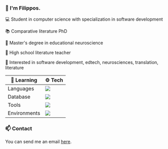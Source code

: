 ### 👋 I'm Filippos.

💻 Student in computer science with specialization in software development

📚 Comparative literature PhD

🧠 Master's degree in educational neuroscience

🏫 High school literature teacher

🧐 Interested in software development, edtech, neurosciences, translation, literature


| 🌱 Learning   | ⚙️ Tech |
| --------------| ------------- |
| Languages     | <a href="https://skillicons.dev"><img src="https://skillicons.dev/icons?i=cs,dotnet,py,java,js,php,html,css" /></a>|
| Database      | <a href="https://skillicons.dev"><img src="https://skillicons.dev/icons?i=mysql,postgres,mongodb" /> </a>|
| Tools         | <a href="https://skillicons.dev"><img src="https://skillicons.dev/icons?i=vscode,visualstudio,pycharm,eclipse" /></a>|
| Environments  | <a href="https://skillicons.dev"><img src="https://skillicons.dev/icons?i=linux,windows" /></a>


### 📫 Contact

You can send me an email <a href="mailto:filippos29@hotmail.com">here</a>.
